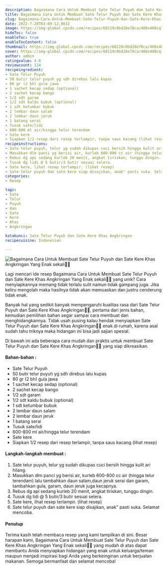 ```yaml
---
description: Bagaimana Cara Untuk Membuat Sate Telur Puyuh dan Sate Kere Khas Angkringan Yang Enak sekali"
title: Bagaimana Cara Untuk Membuat Sate Telur Puyuh dan Sate Kere Khas Angkringan Yang Enak sekali
slug: Bagaimana-Cara-Untuk-Membuat-Sate-Telur-Puyuh-dan-Sate-Kere-Khas-Angkringan-Yang-Enak-sekali
date: 2022-7-28T03:09:12.063Z
image: https://img-global.cpcdn.com/recipes/68119c0bd28e78ca/400x400cq70/photo.jpg
hideToc: false
enableToc: true
enableTocContent: false
thumbnail: https://img-global.cpcdn.com/recipes/68119c0bd28e78ca/400x400cq70/photo.jpg
cover: https://img-global.cpcdn.com/recipes/68119c0bd28e78ca/400x400cq70/photo.jpg
author: admin
ratingvalue: 4.8
reviewcount: 124
recipeingredient:
- Sate Telur Puyuh
- 50 butir telur puyuh yg sdh direbus lalu kupas
- 80 gr (2 bh) gula jawa
- 1 sachet kecap sedap (optional)
- 2 sachet kecap bango
- 1/2 sdt garam
- 1/2 sdt kaldu bubuk (optional)
- 1 sdt ketumbar bubuk
- 2 lembar daun salam
- 2 lembar daun jeruk
- 1 batang serai
- Tusuk sate/lidi
- 600-800 ml air/hingga telur terendam
- Sate kere
- Siapkan 1/2 resep dari resep terlampir, tanpa saus kacang (lihat resep)
recipeinstructions:
- Sate telur puyuh, telur yg sudah dikupas cuci bersih hingga kulit ari hilang.
- Masukkan dlm panci yg berisi air, kurleb 600-800 cc air (hingga telur terendam) lalu tambahkan daun salam,daun jeruk serai dan garam, tambahkan gula, garam, daun jeruk juga kecapnya.
- Rebus dg api sedang kurleb 20 menit, angkat tiriskan, tunggu dingin.
- Tusuk dg lidi @ 5 butir/3 butir sesuai selera.
- Sate kere, lihat resep terlampir. (lihat resep)
- Sate telur puyuh dan sate kere siap disajikan, anak" pasti suka. Selamat mencoba.
categories:
- Resep

tags:
- Sate
- Telur
- Puyuh
- dan
- Sate
- Kere
- Khas
- Angkringan

katakunci: Sate Telur Puyuh dan Sate Kere Khas Angkringan
recipecuisine: Indonesian

---
```


![Bagaimana Cara Untuk Membuat Sate Telur Puyuh dan Sate Kere Khas Angkringan Yang Enak sekali👩‍🍳](https://img-global.cpcdn.com/recipes/68119c0bd28e78ca/400x400cq70/photo.jpg)

Lagi mencari ide resep Bagaimana Cara Untuk Membuat Sate Telur Puyuh dan Sate Kere Khas Angkringan Yang Enak sekali👩‍🍳 yang unik? Cara menyiapkannya memang tidak terlalu sulit namun tidak gampang juga. Jika keliru mengolah maka hasilnya tidak akan memuaskan dan justru cenderung tidak enak.

Banyak hal yang sedikit banyak mempengaruhi kualitas rasa dari Sate Telur Puyuh dan Sate Kere Khas Angkringan👩‍🍳, pertama dari jenis bahan, kemudian pemilihan bahan segar sampai cara membuat dan menghidangkannya. Tidak usah pusing kalau hendak menyiapkan Sate Telur Puyuh dan Sate Kere Khas Angkringan👩‍🍳 enak di rumah, karena asal sudah tahu triknya maka hidangan ini bisa jadi sajian spesial.

Di bawah ini ada beberapa cara mudah dan praktis untuk membuat Sate Telur Puyuh dan Sate Kere Khas Angkringan👩‍🍳 yang siap dikreasikan.

<!--inarticleads1-->

#### Bahan-bahan :

- Sate Telur Puyuh
- 50 butir telur puyuh yg sdh direbus lalu kupas
- 80 gr (2 bh) gula jawa
- 1 sachet kecap sedap (optional)
- 2 sachet kecap bango
- 1/2 sdt garam
- 1/2 sdt kaldu bubuk (optional)
- 1 sdt ketumbar bubuk
- 2 lembar daun salam
- 2 lembar daun jeruk
- 1 batang serai
- Tusuk sate/lidi
- 600-800 ml air/hingga telur terendam
- Sate kere
- Siapkan 1/2 resep dari resep terlampir, tanpa saus kacang (lihat resep)

<!--inarticleads2-->

#### Langkah-langkah membuat :

1. Sate telur puyuh, telur yg sudah dikupas cuci bersih hingga kulit ari hilang.
1. Masukkan dlm panci yg berisi air, kurleb 600-800 cc air (hingga telur terendam) lalu tambahkan daun salam,daun jeruk serai dan garam, tambahkan gula, garam, daun jeruk juga kecapnya.
1. Rebus dg api sedang kurleb 20 menit, angkat tiriskan, tunggu dingin.
1. Tusuk dg lidi @ 5 butir/3 butir sesuai selera.
1. Sate kere, lihat resep terlampir. (lihat resep)
1. Sate telur puyuh dan sate kere siap disajikan, anak" pasti suka. Selamat mencoba.

#### Penutup

Terima kasih telah membaca resep yang kami tampilkan di sini. Besar harapan kami, Bagaimana Cara Untuk Membuat Sate Telur Puyuh dan Sate Kere Khas Angkringan Yang Enak sekali👩‍🍳 yang mudah di atas dapat membantu Anda menyiapkan hidangan yang enak untuk keluarga/teman maupun menjadi inspirasi bagi Anda yang berkeinginan untuk berjualan makanan. Semoga bermanfaat dan selamat mencoba!